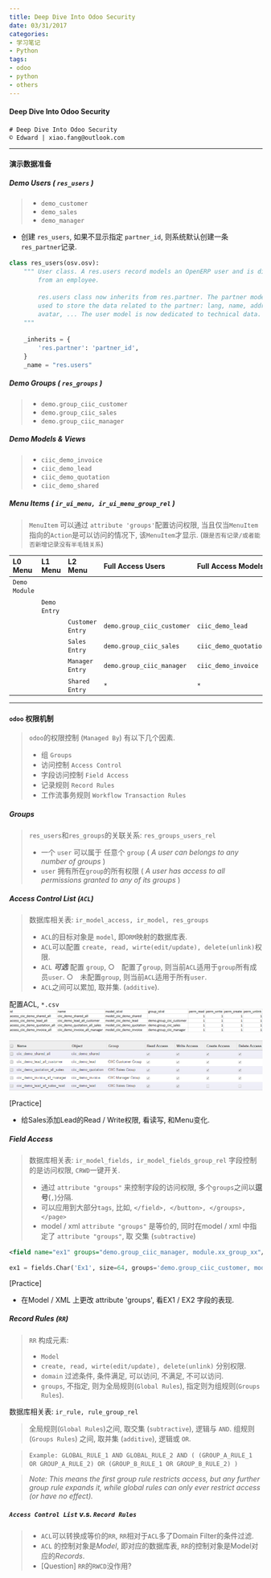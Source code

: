 ```yaml
---
title: Deep Dive Into Odoo Security
date: 03/31/2017
categories:
- 学习笔记
- Python
tags:
- odoo
- python
- others
---
```


#### Deep Dive Into Odoo Security

	# Deep Dive Into Odoo Security
	© Edward | xiao.fang@outlook.com

***
#### 演示数据准备

##### Demo Users ( `res_users` )

> - `demo_customer`
> - `demo_sales`
> - `demo_manager`

* 创建 `res_users`, 如果不显示指定 `partner_id`,  则系统默认创建一条`res_partner`记录. 

``` python
class res_users(osv.osv):
    """ User class. A res.users record models an OpenERP user and is different
        from an employee.

        res.users class now inherits from res.partner. The partner model is
        used to store the data related to the partner: lang, name, address,
        avatar, ... The user model is now dedicated to technical data.
    """

    _inherits = {
        'res.partner': 'partner_id',
    }
    _name = "res.users"
```

<!-- more -->

##### Demo Groups ( `res_groups` )

> - `demo.group_ciic_customer`
> - `demo.group_ciic_sales`
> - `demo.group_ciic_manager`

##### Demo Models & Views

> - `ciic_demo_invoice`
> - `ciic_demo_lead`
> - `ciic_demo_quotation`
> - `ciic_demo_shared`

##### Menu Items ( `ir_ui_menu, ir_ui_menu_group_rel` )
> `MenuItem` 可以通过 `attribute 'groups'`配置访问权限, 当且仅当`MenuItem`指向的`Action`是可以访问的情况下, 该`MenuItem`才显示. (`跟是否有记录/或者能否新增记录没有半毛钱关系`) 

|L0 Menu | L1 Menu |  L2 Menu  | Full Access Users  | Full Access Models |
| :---  | :--- | :--- | :--- | :--- |
| `Demo Module` 	|    | |   |
|  	|   `Demo Entry` | |   |
|  	|    |`Customer Entry` | `demo.group_ciic_customer`|`ciic_demo_lead` |
|  |    |  `Sales Entry`| `demo.group_ciic_sales`| `ciic_demo_quotation` |
|  |    |  `Manager Entry`| `demo.group_ciic_manager` | `ciic_demo_invoice` |
|  |    |  `Shared Entry`| `*` | `*` |

***

#### `odoo` 权限机制

> `odoo`的权限控制 (`Managed By`) 有以下几个因素.
> * 组 `Groups` 
> * 访问控制 `Access Control`
> * 字段访问控制 `Field Access`
> * 记录规则 `Record Rules`
> * 工作流事务规则 `Workflow Transaction Rules`

##### Groups

> `res_users`和`res_groups`的关联关系: `res_groups_users_rel`
> *  一个 `user` 可以属于 任意个 `group`  ( *A user can belongs to any number of groups* )
> * `user` 拥有所在`group`的所有权限 ( *A user has access to all permissions granted to any of its groups* )

##### Access Control List (`ACL`)

> 数据库相关表: `ir_model_access, ir_model, res_groups`
> * `ACL`的目标对象是 `model`, 即`ORM`映射的数据库表.
> * `ACL`可以配置 `create, read, wirte(edit/update), delete(unlink)`权限.
> * `ACL` ***可选*** 配置 `group`, 
>   ○　配置了`group`, 则当前`ACL`适用于`group`所有成员`user`.
>   ○　未配置`group`, 则当前`ACL`适用于所有`user`.
> * `ACL`之间可以累加, 取并集. (`additive`).

配置ACL, `*.csv`
![Access Control](/uploads/oddo-security-01.png)

![ACL Config](/uploads/odoo-security-02.png)

[Practice]
- 给Sales添加Lead的Read / Write权限, 看读写, 和Menu变化.

##### Field Access

> 数据库相关表: `ir_model_fields, ir_model_fields_group_rel`
> 字段控制的是访问权限, `CRWD`一键开关.
> * 通过 `attribute "groups"` 来控制字段的访问权限, 多个`groups`之间以**逗号**(`,`)分隔.
> * 可以应用到大部分`tags`, 比如,  `</field>, </button>, </groups>,</page>`
> * model / xml  `attribute "groups"` 是等价的, 同时在model / xml 中指定了 `attribute "groups"`, 取 交集 (`subtractive`) 

```xml
<field name="ex1" groups="demo.group_ciic_manager, module.xx_group_xx"/>
```

``` python
ex1 = fields.Char('Ex1', size=64, groups='demo.group_ciic_customer, module.xx_group_xx')
```

[Practice]
* 在Model / XML 上更改 attribute 'groups', 看EX1 / EX2 字段的表现.


##### Record Rules (`RR`)

> `RR` 构成元素:
> - `Model` 
> -  `create, read, wirte(edit/update), delete(unlink)` 分别权限.
> - `domain` 过滤条件, 条件满足, 可以访问, 不满足, 不可以访问.
> - `groups`, 不指定, 则为全局规则(`Global Rules`), 指定则为组规则(`Groups Rules`).

数据库相关表: `ir_rule, rule_group_rel`

> 全局规则(`Global Rules`)之间, 取交集 (`subtractive`), 逻辑与 `AND`.
> 组规则(`Groups Rules`) 之间, 取并集 (`additive`), 逻辑或 `OR`.

> `Example: GLOBAL_RULE_1 AND GLOBAL_RULE_2 AND ( (GROUP_A_RULE_1 OR GROUP_A_RULE_2) OR (GROUP_B_RULE_1 OR GROUP_B_RULE_2) )`

> *Note: This means the first group rule restricts access, but any further group rule expands it, while global rules can only ever restrict access (or have no effect).*


##### `Access Control List` v.s. `Record Rules`

> * `ACL`可以转换成等价的`RR`, `RR`相对于`ACL`多了Domain Filter的条件过滤.
> * `ACL` 的控制对象是*Model*, 即对应的数据库表, `RR`的控制对象是Model对应的*Records*.
> *  [Question] `RR`的`RWCD`没作用?
   
